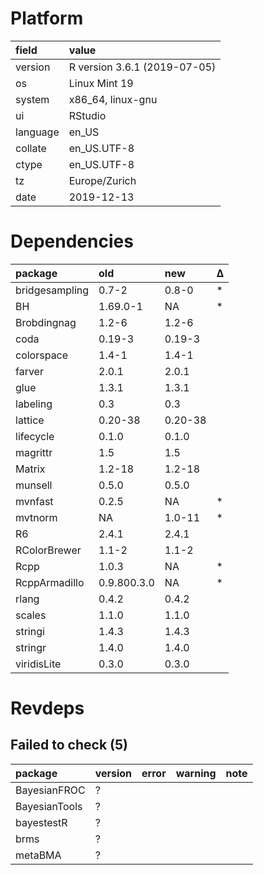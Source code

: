 # Platform

|field    |value                        |
|:--------|:----------------------------|
|version  |R version 3.6.1 (2019-07-05) |
|os       |Linux Mint 19                |
|system   |x86_64, linux-gnu            |
|ui       |RStudio                      |
|language |en_US                        |
|collate  |en_US.UTF-8                  |
|ctype    |en_US.UTF-8                  |
|tz       |Europe/Zurich                |
|date     |2019-12-13                   |

# Dependencies

|package        |old         |new     |Δ  |
|:--------------|:-----------|:-------|:--|
|bridgesampling |0.7-2       |0.8-0   |*  |
|BH             |1.69.0-1    |NA      |*  |
|Brobdingnag    |1.2-6       |1.2-6   |   |
|coda           |0.19-3      |0.19-3  |   |
|colorspace     |1.4-1       |1.4-1   |   |
|farver         |2.0.1       |2.0.1   |   |
|glue           |1.3.1       |1.3.1   |   |
|labeling       |0.3         |0.3     |   |
|lattice        |0.20-38     |0.20-38 |   |
|lifecycle      |0.1.0       |0.1.0   |   |
|magrittr       |1.5         |1.5     |   |
|Matrix         |1.2-18      |1.2-18  |   |
|munsell        |0.5.0       |0.5.0   |   |
|mvnfast        |0.2.5       |NA      |*  |
|mvtnorm        |NA          |1.0-11  |*  |
|R6             |2.4.1       |2.4.1   |   |
|RColorBrewer   |1.1-2       |1.1-2   |   |
|Rcpp           |1.0.3       |NA      |*  |
|RcppArmadillo  |0.9.800.3.0 |NA      |*  |
|rlang          |0.4.2       |0.4.2   |   |
|scales         |1.1.0       |1.1.0   |   |
|stringi        |1.4.3       |1.4.3   |   |
|stringr        |1.4.0       |1.4.0   |   |
|viridisLite    |0.3.0       |0.3.0   |   |

# Revdeps

## Failed to check (5)

|package       |version |error |warning |note |
|:-------------|:-------|:-----|:-------|:----|
|BayesianFROC  |?       |      |        |     |
|BayesianTools |?       |      |        |     |
|bayestestR    |?       |      |        |     |
|brms          |?       |      |        |     |
|metaBMA       |?       |      |        |     |

